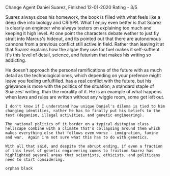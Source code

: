 Change Agent
Daniel Suarez, Finished 12-01-2020
Rating - 3/5

Suarez always does his homework, the book is filled with what feels like a deep dive into biology and CRISPR.  What I enjoy even better is that Suarez is clearly an engineer who always teeters on explaining too much and keeping it high level.  At one point the characters debate wether to just fly strait into Marcus's hideout, and its pointed out that there are autonomous cannons from a previous conflict still active in field.  Rather than leaving it at that Suarez explains how the algae they use for fuel makes it self-suffient.  It's this level of detail, science, and futurism that makes his writing so addicting.  

He doesn't approach the personal ramifications of the future with as much detail as the technological ones, which depending on your prefence might leave you feeling unfulfilled.  <The dwarf> has a real conflict with the future, but his grievance is more with the politics of the situation, a standard staple of Suarzes' writing, than the morality of it.  He is an example of what happens when laws and rules are written without any wiggle room, some get left out.  
	
	I don't know if I understand how unique Daniel's dilema is tied to him changing identities, rather he has to finally put his beliefs to the test (deganism, illegal activities, and genetic engineering).  
	
	The national politics of it border on a typical dystopian class hellscape combine with a climate that's collapsing around them which makes everything else that follows even worse - immigration, famine and war.  Again i'm not sure what this has to do with genetics.
	
	With all that said, and despite the abrupt ending, if even a fraction of this level of genetic engineering comes to fruition Suarez has highlighted several areas that scientists, ethicists, and politicans need to start considering.  
	
	orphan black